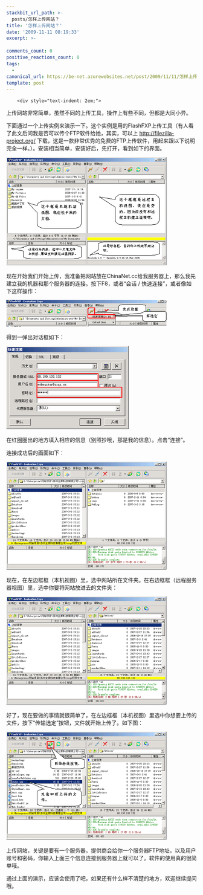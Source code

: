 ```yaml
---
stackbit_url_path: >-
  posts/怎样上传网站？
title: '怎样上传网站？'
date: '2009-11-11 08:19:33'
excerpt: >-
  
comments_count: 0
positive_reactions_count: 0
tags: 
  - 
canonical_url: https://be-net.azurewebsites.net/post/2009/11/11/怎样上传网站？
template: post
---
```


        <div style="text-indent: 2em;">
<p>上传网站非常简单，虽然不同的上传工具，操作上有些不同，但都是大同小异。</p>
<div>下面通过一个上传实例来演示一下。这个实例是用的FlashFXP上传工具（有人看了此文后问我是否可以传个FTP软件给她，其实，可以上&nbsp;<a href="http://filezilla-project.org/">http://filezilla-project.org/</a>&nbsp;下载，这是一款非常优秀的免费的FTP上传软件，用起来跟以下说明完全一样。）。安装相当简单，安装好后，先打开，看到如下的界面。</div>
<p><img onload="ResizeImage(this,520)" alt="" title="" src="https://raw.githubusercontent.com/Jeff-Tian/blogengine.net/master/Source/BlogEngine/BlogEngine.NET/App_Data/files/image_414.png"></p>
<p>现在开始我们开始上传，我准备把网站放在ChinaNet.cc给我服务器上，那么我先建立我的机器和那个服务器的连接。按下F8，或者“会话  <span>/ </span>快速连接”，或者像如下这样操作：</p>
<p><img onload="ResizeImage(this,520)" alt="" title="" src="https://raw.githubusercontent.com/Jeff-Tian/blogengine.net/master/Source/BlogEngine/BlogEngine.NET/App_Data/files/image_415.png"></p>
<p>得到一弹出对话框如下：</p>
<p><img onload="ResizeImage(this,520)" alt="" title="" src="https://raw.githubusercontent.com/Jeff-Tian/blogengine.net/master/Source/BlogEngine/BlogEngine.NET/App_Data/files/image_416.png"></p>
<p>在红圈圈出的地方填入相应的信息（别照抄哦，那是我的信息）。点击“连接”。</p>
<p>连接成功后的画面如下：</p>
<p><img onload="ResizeImage(this,520)" alt="" title="" src="https://raw.githubusercontent.com/Jeff-Tian/blogengine.net/master/Source/BlogEngine/BlogEngine.NET/App_Data/files/image_417.png"></p>
<p>现在，在左边框框（本机视图）里，选中网站所在文件夹。在右边框框（远程服务器视图）里，选中你要将网站放进去的文件夹：</p>
<p><img onload="ResizeImage(this,520)" alt="" title="" src="https://raw.githubusercontent.com/Jeff-Tian/blogengine.net/master/Source/BlogEngine/BlogEngine.NET/App_Data/files/image_418.png"></p>
<p>好了，现在要做的事情就很简单了，在左边框框（本机视图）里选中你想要上传的文件，按下“传输选定”按钮，文件就开始上传了。如下图：</p>
<p><img onload="ResizeImage(this,520)" alt="" title="" src="https://raw.githubusercontent.com/Jeff-Tian/blogengine.net/master/Source/BlogEngine/BlogEngine.NET/App_Data/files/image_419.png"></p>
<p>上传网站，关键是要有一个服务器。提供商会给你一个服务器FTP地址，以及用户账号和密码，你输入上面三个信息连接到服务器上就可以了。软件的使用真的很简单哦。</p>
<p>通过上面的演示，应该会使用了吧，如果还有什么样不清楚的地方，欢迎继续提问哦。</p>
</div>
      